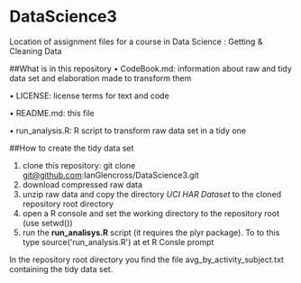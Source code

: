 # DataScience3
Location of assignment files for a course in Data Science : Getting &amp; Cleaning Data

##What is in this repository
•	CodeBook.md: information about raw and tidy data set and elaboration made to transform them

•	LICENSE: license terms for text and code

•	README.md: this file

•	run_analysis.R: R script to transform raw data set in a tidy one

##How to create the tidy data set
1.	clone this repository: git clone git@github.com:IanGlencross/DataScience3.git
2.	download compressed raw data
3.	unzip raw data and copy the directory <i>UCI HAR Dataset</i> to the cloned repository root directory
4.	open a R console and set the working directory to the repository root (use setwd())
5.	run the <b>run_analisys.R</b> script (it requires the plyr package).  To to this type source('run_analysis.R') at et R Consle prompt
	

In the repository root directory you find the file avg_by_activity_subject.txt containing the tidy data set.

